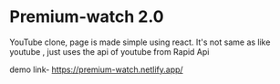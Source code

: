 # Premium-watch 2.0
YouTube clone, page is made simple using react. It's not same as like youtube , just uses the api of youtube from Rapid Api


demo link- https://premium-watch.netlify.app/



